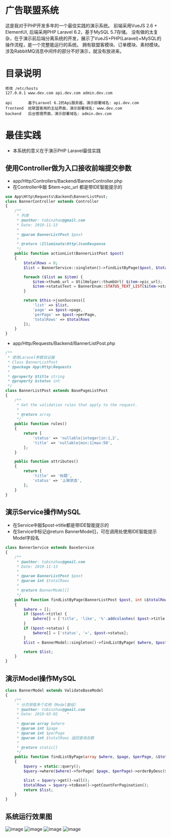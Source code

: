 # 广告联盟系统

这是我对于PHP开发多年的一个最佳实践的演示系统。
前端采用VueJS 2.6 + ElementUI, 后端采用PHP Laravel 6.2，基于MySQL 5.7存储。
没有做的太复杂，在于演示前后端分离系统的开发，展示了VueJS+PHP(Laravel)+MySQL的操作流程，是一个完整能运行的系统。
拥有联盟客模块、订单模块、素材模块。
涉及RabbitMQ消息中间件的部分不好演示，就没有放进来。

# 目录说明

```
修改 /etc/hosts
127.0.0.1 www.dev.com api.dev.com admin.dev.com

api       基于Laravel 6.2的Api服务器，演示部署域名: api.dev.com
frontend  给联盟客用的主站界面，演示部署域名: www.dev.com
backend   后台管理界面，演示部署域名: admin.dev.com

```

# 最佳实践

- 本系统的意义在于演示PHP Laravel最佳实践

## 使用Controller做为入口接收前端提交参数

- app/Http/Controllers/Backend/BannerController.php
- 在Controller中敲 $item->pic_url 都是带IDE智能提示的

```php
use App\Http\Requests\Backend\BannerListPost;
class BannerController extends Controller
{
    /**
     * 列表
     * @author: tobinzhao@gmail.com
     * Date: 2019-11-13
     *
     * @param BannerListPost $post
     *
     * @return \Illuminate\Http\JsonResponse
     */
    public function actionList(BannerListPost $post)
    {
        $totalRows = 0;
        $list = BannerService::singleton()->findListByPage($post, $totalRows);

        foreach ($list as $item) {
            $item->thumb_url = UtilHelper::thumbUrl( $item->pic_url);
            $item->statusText = BannerEnum::STATUS_TEXT_LIST[$item->status] ?? '';
        }

        return $this->jsonSuccess([
            'list' => $list,
            'page' => $post->page,
            'perPage' => $post->perPage,
            'totalRows' => $totalRows
        ]);
    }
}
```
- app/Http/Requests/Backend/BannerListPost.php

```php
/**
 * 使用Laravel参数验证器
 * Class BannerListPost
 * @package App\Http\Requests
 *
 * @property $title string
 * @property $status int
 */
class BannerListPost extends BasePageListPost
{
    /**
     * Get the validation rules that apply to the request.
     *
     * @return array
     */
    public function rules()
    {
        return [
            'status' => 'nullable|integer|in:1,2',
            'title' => 'nullable|min:1|max:50',
        ];
    }

    public function attributes()
    {
        return [
            'title' => '标题',
            'status' => '上架状态',
        ];
    }
}
```

## 演示Service操作MySQL

- 在Service中敲$post->title都是带IDE智能提示的
- 在Service中标记@return BannerModel[]，可在调用处使用IDE智能提示Model字段名

```php
class BannerService extends BaseService
{
    /**
     * @author: tobinzhao@gmail.com
     * Date: 2019-11-13
     *
     * @param BannerListPost $post
     * @param int $totalRows
     *
     * @return BannerModel[]
     */
    public function findListByPage(BannerListPost $post, int &$totalRows)
    {
        $where = [];
        if ($post->title) {
            $where[] = ['title', 'like', '%'.addcslashes( $post->title, '%').'%'];
        }
        if ($post->status) {
            $where[] = ['status', '=', $post->status];
        }
        $list = BannerModel::singleton()->findListByPage( $where, $post->page, $post->perPage, $totalRows);

        return $list;
    }
}
```

## 演示Model操作MySQL

```php
class BannerModel extends ValidateBaseModel
{
    /**
     * 分页获取多个实例（Model数组）
     * @author: tobinzhao@gmail.com
     * Date: 2019-03-02    *
     *
     * @param array $where
     * @param int $page
     * @param int $perPage
     * @param int $totalRows 返回查询总数
     *
     * @return static[]
     */
    public function findListByPage(array $where, $page, $perPage, &$totalRows, $orderByDesc = 'id' )
    {
        $query = static::query();
        $query->where($where)->forPage( $page, $perPage)->orderByDesc($orderByDesc);

        $list = $query->get()->all();
        $totalRows = $query->toBase()->getCountForPagination();
        return $list;
    }
}
```

## 系统运行效果图

 ![image](https://github.com/imbin/affiliate/raw/master/screenshots/homepage.png)
 ![image](https://github.com/imbin/affiliate/raw/master/screenshots/banners.png)
 ![image](https://github.com/imbin/affiliate/raw/master/screenshots/admin-banners.png)
 ![image](https://github.com/imbin/affiliate/raw/master/screenshots/admin-order-create.png)
